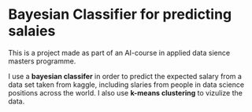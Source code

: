 # Bayesian Classifier for predicting salaies
This is a project made as part of an AI-course in applied data sience masters programme. 

I use a **bayesian classifer** in order to predict the expected salary from a data set taken from kaggle, including slaries from people in data science positions across the world.
I also use **k-means clustering** to vizulize the data.
